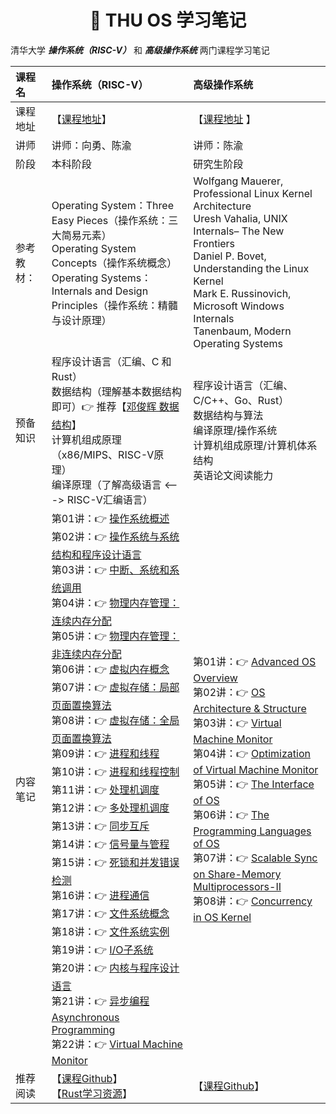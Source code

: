 <h1 align="center">📔 THU OS 学习笔记</h1>

清华大学 ***操作系统（RISC-V）*** 和 ***高级操作系统*** 两门课程学习笔记

|课程名|操作系统（RISC-V）|高级操作系统|
|:--|:--|:--|
|课程地址|【[课程地址](https://www.xuetangx.com/course/thu08091002729/5883981?channel=search_result)】|【[课程地址](https://www.xuetangx.com/course/thu080917777/5949079?channel=learn_title) 】|
|讲师|讲师：向勇、陈渝|讲师：陈渝|
|阶段|本科阶段|研究生阶段|
|参考教材：|Operating System：Three Easy Pieces（操作系统：三大简易元素）<br>Operating System Concepts（操作系统概念）<br>Operating Systems：Internals and Design Principles（操作系统：精髓与设计原理）|Wolfgang Mauerer, Professional Linux Kernel Architecture<br>Uresh Vahalia, UNIX Internals– The New Frontiers<br>Daniel P. Bovet, Understanding the Linux Kernel<br>Mark E. Russinovich, Microsoft Windows Internals<br>Tanenbaum, Modern Operating Systems|
|预备知识|程序设计语言（汇编、C 和 Rust）<br>数据结构（理解基本数据结构即可）👉 推荐【[邓俊辉 数据结构]()】<br>计算机组成原理（x86/MIPS、RISC-V原理）<br>编译原理（了解高级语言 <---> RISC-V汇编语言）|程序设计语言（汇编、C/C++、Go、Rust）<br>数据结构与算法<br>编译原理/操作系统<br>计算机组成原理/计算机体系结构<br>英语论文阅读能力|
|内容笔记|第01讲：👉 [操作系统概述](/os-riscv/lecture01.md)<br>第02讲：👉 [操作系统与系统结构和程序设计语言]()<br>第03讲：👉 [中断、系统和系统调用]()<br>第04讲：👉 [物理内存管理：连续内存分配]()<br>第05讲：👉 [物理内存管理：非连续内存分配]()<br>第06讲：👉 [虚拟内存概念]()<br>第07讲：👉 [虚拟存储：局部页面置换算法]()<br>第08讲：👉 [虚拟存储：全局页面置换算法]()<br>第09讲：👉 [进程和线程]()<br>第10讲：👉 [进程和线程控制]()<br>第11讲：👉 [处理机调度]()<br>第12讲：👉 [多处理机调度]()<br>第13讲：👉 [同步互斥]()<br>第14讲：👉 [信号量与管程]()<br>第15讲：👉 [死锁和并发错误检测]()<br>第16讲：👉 [进程通信]()<br>第17讲：👉 [文件系统概念]()<br>第18讲：👉 [文件系统实例]()<br>第19讲：👉 [I/O子系统]()<br>第20讲：👉 [内核与程序设计语言]()<br>第21讲：👉 [异步编程 Asynchronous Programming]()<br>第22讲：👉 [Virtual Machine Monitor]()|第01讲：👉 [Advanced OS Overview]()<br>第02讲：👉 [OS Architecture & Structure]()<br>第03讲：👉 [Virtual Machine Monitor]()<br>第04讲：👉 [Optimization of Virtual Machine Monitor]()<br>第05讲：👉 [The Interface of OS]()<br>第06讲：👉 [The Programming Languages of OS]()<br>第07讲：👉 [Scalable Sync on Share-Memory Multiprocessors-II]()<br>第08讲：👉 [Concurrency in OS Kernel]()|
|推荐阅读|【[课程Github](https://github.com/chyyuu/os_course_info)】<br>【[Rust学习资源](https://github.com/rcore-os/rCore/wiki/study-resource-of-system-programming-in-RUST)】|【[课程Github](https://github.com/chyyuu/aos_course_info)】|
